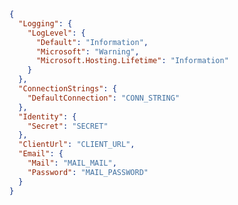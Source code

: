 ﻿```json
{
  "Logging": {
    "LogLevel": {
      "Default": "Information",
      "Microsoft": "Warning",
      "Microsoft.Hosting.Lifetime": "Information"
    }
  },
  "ConnectionStrings": {
    "DefaultConnection": "CONN_STRING"
  },
  "Identity": {
    "Secret": "SECRET"
  },
  "ClientUrl": "CLIENT_URL",
  "Email": {
    "Mail": "MAIL_MAIL",
    "Password": "MAIL_PASSWORD"
  }
}
```